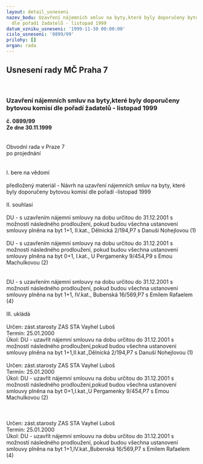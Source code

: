 ```yaml
---
layout: detail_usneseni
nazev_bodu: Uzavření nájemních smluv na byty,které byly doporučeny bytovou komisí
  dle pořadí žadatelů - listopad 1999
datum_vzniku_usneseni: '1999-11-30 00:00:00'
cislo_usneseni: '0899/99'
prilohy: []
organ: rada
---
```

<div id="ucUsn_pList" class="usn">
	<span><h2>Usnesení rady MČ Praha 7 </h2>
<br></span><div class="standBody">
<span><h3>Uzavření nájemních smluv na byty,které byly doporučeny bytovou komisí dle pořadí žadatelů - listopad 1999</h3></span><div class="center">
		<strong>č. 0899/99</strong><br>
	</div>
<div class="center">
		<strong>Ze dne 30.11.1999</strong><br><br>
	</div>
<br>Obvodní rada v Praze 7<br>po projednání<br><br><br>I.	bere na vědomí<br><br> předložený materiál - Návrh na uzavření nájemních smluv na byty, které byly doporučeny  bytovou komisí dle pořadí -listopad 1999	<br><br>II.	souhlasí <br><br>DU - s uzavřením nájemní smlouvy na dobu určitou do 31.12.2001 s možností následného prodloužení, pokud budou všechna ustanovení smlouvy plněna na byt 1+1, II.kat., Dělnická 2/194,P7 s Danuší Nohejlovou (1)<br><br>DU - s uzavřením nájemní smlouvy na dobu určitou do 31.12.2001 s možností následného prodloužení, pokud budou všechna ustanovení smlouvy plněna na  byt  0+1, I.kat., U Pergamenky 9/454,P9 s Emou Machulkovou (2)<br><br><br>DU - s uzavřením nájemní smlouvy na dobu určitou  do 31.12.2001 s možností následného prodloužení, pokud budou všechna ustanovení smlouvy plněna na byt 1+1, IV.kat., Bubenská 16/569,P7 s Emilem Rafaelem (4)<br><br>III.	ukládá <br><br> Určen:	zást.starosty	ZAS STA Vayhel Luboš<br>Termín: 25.01.2000<br>Úkol:	DU - uzavřít nájemní smlouvu na dobu určitou do 31.12.2001 s možností následného prodloužení,pokud budou všechna ustanovení  smlouvy plněna na byt 1+1,II.kat.,Dělnická 2/194,P7 s Danuší Nohejlovou (1)<br> <br> Určen:	zást.starosty	ZAS STA Vayhel Luboš<br>Termín: 25.01.2000<br>Úkol:	DU - uzavřít nájemní smlouvu na dobu určitou do 31.12.2001 s možností následného prodloužení,pokud budou všechna ustanovení smlouvy plněna na byt 0+1,I.kat.,U Pergamenky 9/454,P7 s Emou Machulkovou (2)<br> <br><br> <br> Určen:	zást.starosty	ZAS STA Vayhel Luboš<br>Termín: 25.01.2000<br>Úkol:	DU - uzavřít nájemní smlouvu na dobu určitou do 31.12.2001 s možností následného prodloužení, pokud budou všechna ustanovení smlouvy plněna na byt 1+1,IV.kat.,Bubenská 16/569,P7 s Emilem Rafaelem (4)<br>
</div>
</div>